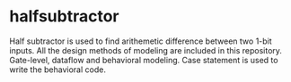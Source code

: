 # halfsubtractor
Half subtractor is used to find arithemetic difference between two 1-bit inputs. All the design methods of modeling are included in this repository. Gate-level, dataflow and behavioral modeling. Case statement is used to write the behavioral code. 
